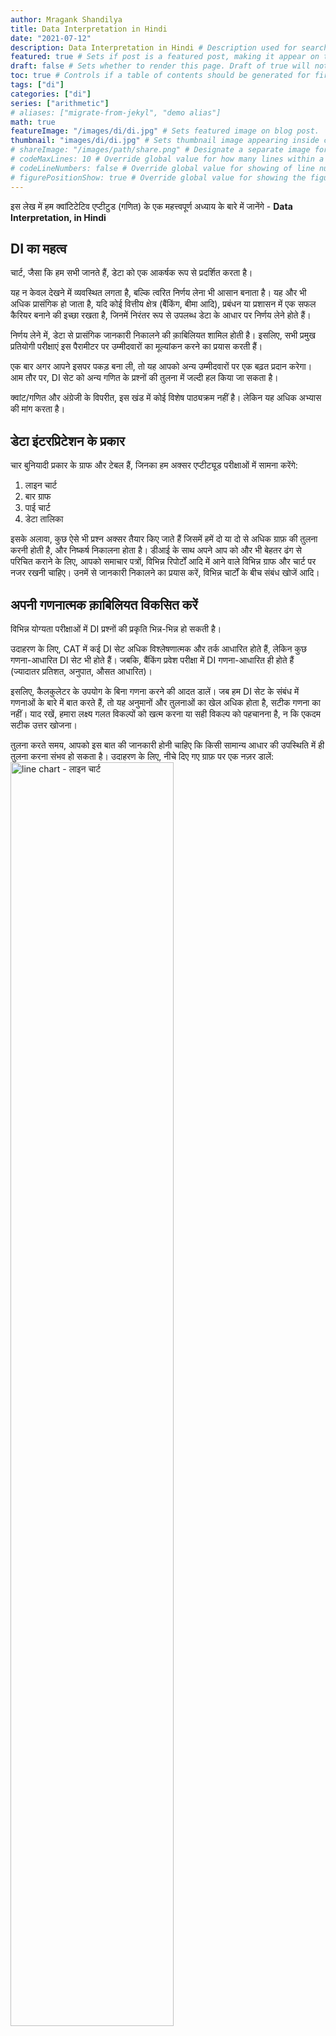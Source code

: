 ```yaml
---
author: Mragank Shandilya
title: Data Interpretation in Hindi
date: "2021-07-12"
description: Data Interpretation in Hindi # Description used for search engine.
featured: true # Sets if post is a featured post, making it appear on the sidebar. A featured post won't be listed on the sidebar if it's the current page
draft: false # Sets whether to render this page. Draft of true will not be rendered.
toc: true # Controls if a table of contents should be generated for first-level links automatically.
tags: ["di"]
categories: ["di"]
series: ["arithmetic"]
# aliases: ["migrate-from-jekyl", "demo alias"]
math: true
featureImage: "/images/di/di.jpg" # Sets featured image on blog post.
thumbnail: "images/di/di.jpg" # Sets thumbnail image appearing inside card on homepage. I will keep it the same as featureImage.
# shareImage: "/images/path/share.png" # Designate a separate image for social media sharing.
# codeMaxLines: 10 # Override global value for how many lines within a code block before auto-collapsing.
# codeLineNumbers: false # Override global value for showing of line numbers within code block.
# figurePositionShow: true # Override global value for showing the figure label.
---
```


इस लेख में हम क्वांटिटेटिव एप्टीटुड (गणित) के एक महत्त्वपूर्ण अध्याय के बारे में जानेंगे - <strong>Data Interpretation, in Hindi</strong>

## DI का महत्व

चार्ट, जैसा कि हम सभी जानते हैं, डेटा को एक आकर्षक रूप से प्रदर्शित करता है।

यह न केवल देखने में व्यवस्थित लगता है, बल्कि त्वरित निर्णय लेना भी आसान बनाता है। यह और भी अधिक प्रासंगिक हो जाता है, यदि कोई वित्तीय क्षेत्र (बैंकिंग, बीमा आदि), प्रबंधन या प्रशासन में एक सफल कैरियर बनाने की इच्छा रखता है, जिनमें निरंतर रूप से उपलब्ध डेटा के आधार पर निर्णय लेने होते हैं।

निर्णय लेने में, डेटा से प्रासंगिक जानकारी निकालने की क़ाबिलियत शामिल होती है। इसलिए, सभी प्रमुख प्रतियोगी परीक्षाएं इस पैरामीटर पर उम्मीदवारों का मूल्यांकन करने का प्रयास करती हैं।

एक बार अगर आपने इसपर पकड़ बना ली, तो यह आपको अन्य उम्मीदवारों पर एक बढ़त प्रदान करेगा। आम तौर पर, DI सेट को अन्य गणित के प्रश्नों की तुलना में जल्दी हल किया जा सकता है।

क्वांट/गणित और अंग्रेजी के विपरीत, इस खंड में कोई विशेष पाठ्यक्रम नहीं है। लेकिन यह अधिक अभ्यास की मांग करता है। 


## डेटा इंटरप्रिटेशन के प्रकार

चार बुनियादी प्रकार के ग्राफ और टेबल हैं, जिनका हम अक्सर एप्टीट्यूड परीक्षाओं में सामना करेंगे:

1. लाइन चार्ट
2. बार ग्राफ
3. पाई चार्ट
4. डेटा तालिका

इसके अलावा, कुछ ऐसे भी प्रश्न अक्सर तैयार किए जाते हैं जिसमें हमें दो या दो से अधिक ग्राफ़ की तुलना करनी होती है, और निष्कर्ष निकालना होता है। डीआई के साथ अपने आप को और भी बेहतर ढंग से परिचित कराने के लिए, आपको समाचार पत्रों, विभिन्न रिपोर्टों आदि में आने वाले विभिन्न ग्राफ और चार्ट पर नजर रखनी चाहिए। उनमें से जानकारी निकालने का प्रयास करें, विभिन्न चार्टों के बीच संबंध खोजें आदि।


## अपनी गणनात्मक क़ाबिलियत विकसित करें 

विभिन्न योग्यता परीक्षाओं में DI प्रश्नों की प्रकृति भिन्न-भिन्न हो सकती है।

उदाहरण के लिए, CAT में कई DI सेट अधिक विश्लेषणात्मक और तर्क आधारित होते हैं, लेकिन कुछ गणना-आधारित DI सेट भी होते हैं। जबकि, बैंकिंग प्रवेश परीक्षा में DI गणना-आधारित ही होते हैं (ज्यादातर प्रतिशत, अनुपात, औसत आधारित)।

इसलिए, कैलकुलेटर के उपयोग के बिना गणना करने की आदत डालें। जब हम DI सेट के संबंध में गणनाओं के बारे में बात करते हैं, तो यह अनुमानों और तुलनाओं का खेल अधिक होता है, सटीक गणना का नहीं। याद रखें, हमारा लक्ष्य गलत विकल्पों को खत्म करना या सही विकल्प को पहचानना है, न कि एकदम सटीक उत्तर खोजना।

तुलना करते समय, आपको इस बात की जानकारी होनी चाहिए कि किसी सामान्य आधार की उपस्थिति में ही तुलना करना संभव हो सकता है। उदाहरण के लिए, नीचे दिए गए ग्राफ़ पर एक नज़र डालें:
<img src="../../../images/di/line-chart-1.png" alt="line chart - लाइन चार्ट" style="width:72%;height:72%;">

ऊपर दिए गए ग्राफ में, आपको क्या लगता है कि पिछले वर्ष की तुलना में किस वर्ष में उत्तीर्ण होने वाले छात्रों की संख्या में सबसे अधिक सुधार हुआ है (स्कूल A में)?

हम इस प्रश्न का उत्तर नहीं दे सकते, क्योंकि अलग-अलग वर्षों में स्कूल के बारहवीं कक्षा में नामांकित छात्रों की संख्या ज्ञात नहीं है| उदाहरण के लिए, वर्ष 2011 में कक्षा 12 में पढ़ने वाले 100 छात्र हो सकते हैं, जिनमें से 50 उत्तीर्ण हुए; जबकि 2014 में कक्षा में हो सकता है कि केवल 10 छात्र पढ़ रहे हों, जिनमें से 9 उत्तीर्ण हुए।

DI सेट 2-अंकीय संख्याओं पर, 3 अंकों की संख्याओं पर या उससे भी अधिक पर आधारित हो सकते हैं। सामान्य तौर पर, हम किसी DI सेट को केवल देखकर ही उसके कठिनाई स्तर और उसमें शामिल संभावित गणना की मात्रा का अनुमान लगा सकते हैं।


### अभ्यास मनुष्य को सर्वोत्तम बनाता है

गणना और डीआई सेट के विभिन्न प्रकारों के साथ सहज होने के बाद, आपको वास्तविक पेपर और टेस्ट सीरीज़ पेपर (विशेषकर अखिल भारतीय स्तर पर आयोजित होने वाले) से विभिन्न डीआई सेट का अभ्यास शुरू करना चाहिए। इनमें बाजार में उपलब्ध किसी भी पुस्तक की तुलना में बेहतर DI सेट होते हैं।

अभ्यास करते समय सटीकता और समझने पर ध्यान दें, और परीक्षण श्रृंखला (टेस्ट सीरीज) के दौरान गति पर ध्यान दें।


## लाइन चार्ट (रेखा चार्ट) क्या होता है?

वे अक्सर प्लॉट किए गए डेटा बिंदुओं को जोड़कर किसी प्रवृत्ति या पैटर्न को दर्शाते हैं।

लाइन और बार चार्ट X और Y अक्षों की अवधारणा का उपयोग करते हैं, यानी यहां डेटा को दो आयामों में दर्शाया जाता है। X-अक्ष क्षैतिज पट्टी है, और Y-अक्ष लंबवत बार है, प्रत्येक एक निश्चित वेरिएबल का प्रतिनिधित्व करता है, जैसे की वर्ष, रनों की संख्या, आदि।

उदाहरण के लिए, नीचे दर्शाए गए लाइन चार्ट पर एक नज़र डालें:
<img src="../../../images/di/line-chart-1.png" alt="line Chart - लाइन चार्ट" style="width:72%;height:72%;">

यह लाइन चार्ट X-अक्ष पर वर्ष और Y-अक्ष पर किसी विशेष स्कूल से उत्तीर्ण छात्रों का प्रतिशत दिखाता है।

आइए अब हम डेटा से जानकारी निकालने का प्रयास करें और ऊपर दिए गए लाइन-चार्ट के आधार पर कुछ प्रश्नों को हल करें।

प्रश्न. किस स्कूल के बारहवीं कक्षा के छात्रों ने 2011-2014 की समय अवधि में उत्तीर्ण प्रतिशत के मामले में सबसे अधिक सुधार दिखाया?

समाधान:<br>

आँकड़ों से आसानी से समझा जा सकता है कि उस स्कूल A से उत्तीर्ण होने वाले छात्रों का प्रतिशत हर साल बढ़ रहा है।

स्कूल B के लिए पहले तीन वर्षों के लिए उत्तीर्ण प्रतिशत में कमी आई, हालांकि वर्ष 2014 में इसमें भारी वृद्धि हुई।

जबकि, स्कूल C के लिए हर साल पास प्रतिशत घट रहा है।

इसलिए, स्कूल C पर विचार करना भी व्यर्थ होगा, क्योंकि चार्ट की एक दृश्य जांच से यह स्पष्ट हो जाता है कि हर साल उत्तीर्ण होने वाले छात्रों का प्रतिशत सुधरने के बजाय घट रहा है।

अनावश्यक गणनाओं से बचने के लिए पहले इस तरह के निष्कर्ष निकालना महत्वपूर्ण है। 

<div class="toc-mak">
  <img src="../../../images/pencil.png">
  <b>नोट</b><br>

हालाँकि, यदि प्रश्न ने अधिकतम 'सुधार' के बजाय अधिकतम 'परिवर्तन' पूछा होता, तो हमें स्कूल C पर भी विचार करना चाहिए था। 

जबकि 'परिवर्तन' या तो 'सकारात्मक' या 'नकारात्मक' दिशा में हो सकता है, परन्तु 'सुधार' का अर्थ केवल 'सकारात्मक' परिवर्तन है। इसलिए, छात्र को किसी प्रश्न की सटीक मांगों को समझते हुए सतर्क रहना चाहिए।
</div>

अब, स्कूलों A और B पर विचार करते हैं: <br>
स्कूल A के छात्रों का सुधार = [(90 - 50)/50] × 100 = (40/50) × 100 = 80% <br>
स्कूल B के छात्रों का सुधार = [(95 - 60)/60] × 100 = (35/60) × 100 = 58.33%

इसलिए, उत्तर स्कूल A है।

हम ऊपर की गई गणना को भी कम करके अपनी गति को और बढ़ा सकते हैं। अनुपात की अवधारणा का उपयोग करते हुए, हम आसानी से देख सकते हैं कि 35/60 की तुलना में 40/50 एक बड़ी संख्या है। अतः, हमें इनको और सरल करने में समय बर्बाद करने की कोई आवश्यकता नहीं है| 


## पाई चार्ट क्या है?

पाई चार्ट एक विशिष्ट प्रकार का डेटा दर्शाने का तरीका है, जिसमें डेटा को एक पाई, यानी एक सर्कल/वृत्त के रूप में दर्शाया जाता है।

पाई/वृत्त को विभिन्न खंडों/स्लाइस/भागों में विभाजित किया जाता है| प्रत्येक खंड, पाई द्वारा दर्शायी गयी कुल संख्या/मात्रा की तुलना में अपनी संबंधित इकाई के प्रतिशत शेयर या आनुपातिक हिस्सेदारी को दर्शाता है।

इस प्रकार, एक पाई चार्ट विभिन्न चीज़ों/इकाईयों के सापेक्ष आकार दिखाने के लिए पाई स्लाइस का उपयोग करता है। वास्तव में, पाई चार्ट का मुख्य उद्देश्य ही अंश-संपूर्ण संबंधों को दिखाना है।

हालांकि, भागों की प्रकृति ऐसी होनी चाहिए कि वे परस्पर अनन्य हों, यानी उनके बीच कोई ओवरलैप नहीं होना चाहिए।

<p>
आइए अब हम समझते हैं कि 'कुल' शब्द से हमारा क्या तात्पर्य है। जैसे प्रतिशत के संदर्भ में कुल प्रतिशत 100% है और अनुपात के संदर्भ में कुल 1 द्वारा दर्शाया जाता है, एक वृत्त/पाई में कुल \(360^o\) (360 डिग्री) के बराबर होता है। यह दी गई सभी इकाइयों का योग है| विभिन्न इकाइयों का प्रतिनिधित्व करने वाले भागों के कोणों की गणना आनुपातिक रूप से की जाती है।
</p>

<p>
उदाहरण के लिए, यदि एक सेल्समैन A द्वारा बिक्री कुल का 25% है, अर्थात कुल का 1/4 है, तो इसका मतलब है कि पाई-चार्ट में उसके योगदान (कुल बिक्री की तुलना में) का प्रतिनिधित्व करने वाले खंड का कोण \(360^o/4 = 90^o\) होगा।
<img src="../../../images/di/pie-chart-1.png" alt="pie chart - पाई चार्ट" style="width:54%;height:54%;">
</p>

इस प्रकार, पाई चार्ट का उपयोग एक सतत चर (continuous variable) को अपने घटक भागों में तोड़कर दिखाने के लिए किया जाता है।

हम यह भी जानते हैं कि, पाई चार्ट प्रतिशत दिखाते हैं (चाहे चार्ट पर संख्याओं को प्रतिशत में व्यक्त नहीं किया गया हो), और यह कि विभिन्न खण्डों/स्लाइस का प्रतिशत मिलकर हमेशा 100% होता है। इसलिए, पाई चार्ट किसी चर के सापेक्ष हिस्सों को दिखाने का एक आसान तरीका है। .

उदाहरण के लिए, नीचे दिया गया पाई चार्ट वर्ष 2021 की पहली तिमाही में कारों की बिक्री में चार कार कंपनियों, फोर्ड, मर्सिडीज, जगुआर और हुंडई की प्रतिशत हिस्सेदारी को दर्शाता है।
<img src="../../../images/di/pie-chart-2.png" alt="pie chart - पाई चार्ट" style="width:63%;height:63%;">

ऊपर दिए गए चार्ट को देखते हुए, हम अनुमान लगा सकते हैं कि जगुआर की बाजार में 40% हिस्सेदारी है, जबकि फोर्ड, मर्सिडीज और हुंडई की बाजार में 20%, 25% और 15% की हिस्सेदारी है।

कोई एक पाई चार्ट केवल एक सतत चर को प्रदर्शित कर सकता है, जैसे की ऊपर दिए गए ग्राफ में कारों की बिक्री को दर्शाया गया है। इसलिए, बार चार्ट, लाइन चार्ट या डाटा टेबल की तुलना में पाई चार्ट कम बहुमुखी होता है।

आम तौर पर, पाई चार्ट में दर्शाए गए चर का कुल मान दिया जाता है, जैसे की 2021 की पहली तिमाही में कारों की कुल बिक्री 20 लाख है। 

पाई चार्ट पर तैयार किए गए DI प्रश्नों को कुशलता से हल करने के लिए, प्रतिशत, अनुपात और तुलना करने की कला की बुनियादी अवधारणाओं पर आपकी अच्छी पकड़ होनी चाहिए।


### पाई-चार्ट प्रश्नों के प्रकार

मोटे तौर पर, पाई चार्ट पर तैयार किए गए प्रश्न दो प्रकार के हो सकते हैं:

#### टाइप 1

असल मूल्य का पता लगाने की मांग करने वाले प्रश्न, जैसे की फोर्ड द्वारा बेची गई कारों की संख्या ज्ञात कीजिए।

हम पाई चार्ट में दर्शाए गए प्रतिशत शेयरों का उपयोग करके, अलग-अलग कंपनियों द्वारा कारों की बिक्री की असल संख्या ज्ञात कर सकते हैं।

उदाहरण के लिए, फोर्ड द्वारा 2021 में बेची गई कारों की संख्या = 2021 में बेची गई कुल कारों का 20% = 20 लाख का 20% = 4 लाख

#### टाइप 2

तुलना करने की मांग करने वाले प्रश्न, जैसे की वर्ष 2021 में किस कंपनी ने दूसरी सबसे अधिक कारों की बिक्री की?

ऐसे प्रश्नों में असल मूल्यों को खोजने की आवश्यकता नहीं होती है, और इसलिए यहाँ हम अनावश्यक गणना से बच सकते हैं। 

उदाहरण के लिए, हम पाई चार्ट में देख सकते हैं कि जगुआर, फोर्ड, मर्सिडीज और हुंडई की बाजार में 40%, 20%, 25% और 15% की हिस्सेदारी है। इस प्रकार, मर्सिडीज द्वारा बेची गई कारों की संख्या दूसरी सबसे बड़ी थी।

इसी प्रकार, हम किन्हीं दो कंपनियों, जैसे फोर्ड और हुंडई द्वारा बेची गई कारों की संख्या का अनुपात ज्ञात कर सकते हैं। हमें उनके द्वारा बेची गई कारों की असल संख्या की गणना करने की आवश्यकता नहीं है, क्योंकि हम पहले से ही जानते हैं कि फोर्ड और हुंडई ने क्रमशः 20% और 15% कारें बेचीं हैं। इस प्रकार, अभीष्ट अनुपात 20:15, अर्थात् 4:3 होगा।

ध्यान रखें कि हम ऐसा इसलिए कर पा रहे हैं क्योंकि दोनों मामलों में प्रतिशत का आधार समान है, यानी वर्ष 2021 में बाजार में बिकने वाली कारों की कुल संख्या। ऐसा इसलिए है क्योंकि कोई एक पाई चार्ट केवल एक सतत चर को प्रदर्शित करता है।


